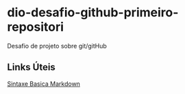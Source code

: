 # dio-desafio-github-primeiro-repositori
Desafio de projeto sobre git/gitHub

## Links Úteis
[Sintaxe Basica Markdown](https://www.markdownguide.org/)
